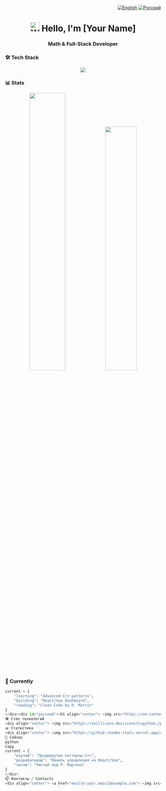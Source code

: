 <!-- Language Toggle -->
<p align="right">
  <a href="#english"><img src="https://img.shields.io/badge/English-555555?style=flat-square&logo=google-translate" alt="English"></a>
  <a href="#русский"><img src="https://img.shields.io/badge/Русский-555555?style=flat-square&logo=google-translate" alt="Русский"></a>
</p>

<div id="english">

<h1 align="center">
  <img src="https://em-content.zobj.net/source/microsoft-teams/363/waving-hand_1f44b.png" width="30px" alt="Wave">
  Hello, I'm [Your Name]
</h1>

<h3 align="center">Math & Full-Stack Developer</h3>

### 🛠 Tech Stack

<div align="center">
  <img src="https://skillicons.dev/icons?i=python,cpp,lua,js,html,css,react,vue,git,vscode&theme=light&perline=5">
</div>

### 📊 Stats

<div align="center">
  <img src="https://github-readme-stats.vercel.app/api?username=YOUR_USERNAME&show_icons=true&hide_border=true&bg_color=00000000" width="48%">
  <img src="https://github-readme-stats.vercel.app/api/top-langs/?username=YOUR_USERNAME&layout=compact&hide_border=true&bg_color=00000000" width="45%">
</div>

### 📍 Currently

```python
current = {
    "learning": "Advanced C++ patterns",
    "building": "React/Vue dashboard",
    "reading": "Clean Code by R. Martin"
}
</div><div id="русский"><h1 align="center"> <img src="https://em-content.zobj.net/source/microsoft-teams/363/waving-hand_1f44b.png" width="30px" alt="Волна"> Привет, я [Ваше Имя] </h1><h3 align="center">Разработчик (Математика/Full-Stack)</h3>
🛠 Стек технологий
<div align="center"> <img src="https://skillicons.dev/icons?i=python,cpp,lua,js,html,css,react,vue,git,vscode&theme=light&perline=5"> </div>
📊 Статистика
<div align="center"> <img src="https://github-readme-stats.vercel.app/api?username=YOUR_USERNAME&show_icons=true&hide_border=true&bg_color=00000000" width="48%"> <img src="https://github-readme-stats.vercel.app/api/top-langs/?username=YOUR_USERNAME&layout=compact&hide_border=true&bg_color=00000000" width="45%"> </div>
📍 Сейчас
python
Copy
current = {
    "изучаю": "Продвинутые паттерны C++",
    "разрабатываю": "Панель управления на React/Vue",
    "читаю": "Чистый код Р. Мартина"
}
</div>
📫 Контакты / Contacts
<div align="center"> <a href="mailto:your.email@example.com"> <img src="https://img.shields.io/badge/Email-555555?style=for-the-badge&logo=gmail"> </a> <a href="https://t.me/your_username"> <img src="https://img.shields.io/badge/Telegram-555555?style=for-the-badge&logo=telegram"> </a> <a href="https://github.com/YOUR_USERNAME"> <img src="https://img.shields.io/badge/GitHub-555555?style=for-the-badge&logo=github"> </a> </div><!-- Subtle divider --><img src="https://raw.githubusercontent.com/maurodesouza/maurodesouza/master/svg/divider.svg" width="100%"> ```
